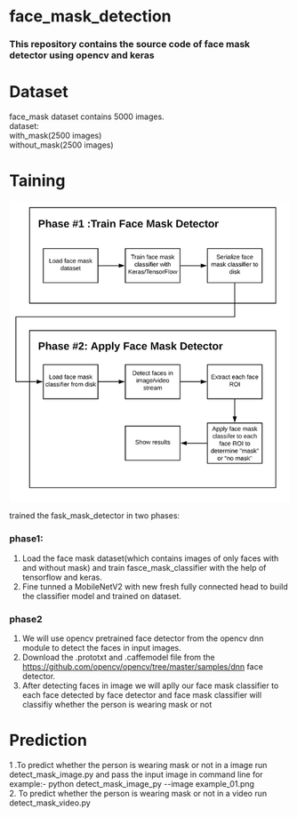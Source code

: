 # face_mask_detection
### This repository contains the source code of face mask detector using opencv and keras

# Dataset
face_mask dataset contains 5000 images.\
dataset:\
with_mask(2500 images)\
without_mask(2500 images)

# Taining
![alt tag](https://github.com/vepriya/face_mask_detection/blob/master/face_mask_detection_phases.png)

trained the fask_mask_detector in two phases:
### phase1:
1. Load the face mask dataset(which contains images of only faces with and without mask) and  train fasce_mask_classifier with the help    of tensorflow and keras.
2. Fine tunned a MobileNetV2 with new fresh fully connected head to build the classifier model and trained on dataset.

### phase2
1. We will use opencv pretrained face detector from the opencv dnn module to detect the faces in input images.
2. Download the .prototxt and .caffemodel file from the https://github.com/opencv/opencv/tree/master/samples/dnn face detector.
3. After detecting faces in image we will aplly our face mask classifier to each face  detected by face detector and face mask      classifier will classifiy whether the person is wearing mask or not

# Prediction
1 .To predict whether the person is wearing mask or not in a image run detect_mask_image.py and pass the input image in command line for    example:- python detect_mask_image_py --image example_01.png \
2. To predict whether the person is wearing mask or not in a video run detect_mask_video.py
